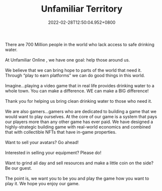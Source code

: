 ﻿---
title: "Unfamiliar Territory"
description: "Play-to-earn building game on Immutable X"
lead: "Play-to-earn building game on Immutable X"
date: 2022-02-28T12:50:04.952+0800
lastmod: 2022-02-28T12:50:04.952+0800
draft: false
featuredImage: ["100_unfamiliar-territory.jpg"]
score: "149"
status: "Development"
blockchain: ["Immutable-X"]
nft_support: "Yes"
free_to_play: "NFT"
play_to_earn: ["NFT"]
website: "https://unfamiliar.online/?utm_source=PlayToEarn.net&utm_medium=organic&utm_campaign=gamepage"
twitter: "https://twitter.com/Unfam_territory"
discord: "https://discord.com/invite/3HwNeYyZ73"
telegram: 
github: 
youtube: 
twitch: 
facebook: 
instagram: "https://www.instagram.com/unfamiliar_territory_game/"
reddit: 
medium: 
steam: 
gitbook: 
googleplay: 
appstore: 

  
    
categories: ["games"]
games: ["Building","Card","Collectible"]
toc: false
pinned: false
weight: 
---
There are 700 Million people in the world who lack access to safe drinking water.<br> <br> At Unfamiliar Online , we have one goal: help those around us.<br> <br> We believe that we can bring hope to parts of the world that need it. Through “play to earn platforms” we can do good things in this world.<br> <br> Imagine…playing a video game that in real life provides drinking water to a whole town. You can make a difference. WE can make a BIG difference!<br> <br> Thank you for helping us bring clean drinking water to those who need it.<br> <br> We are also gamers…gamers who are dedicated to building a game that we would want to play ourselves. At the core of our game is a system that pays our players more than any other game has ever paid. We have designed a highly-strategic building game with real-world economics and combined that with collectible NFTs that have in-game properties.<br> <br> Want to sell your avatars? Go ahead!<br> <br> Interested in selling your equipment? Please do!<br> <br> Want to grind all day and sell resources and make a little coin on the side? Be our guest.<br> <br> The point is, we want you to be you and play the game how you want to play it. We hope you enjoy our game.